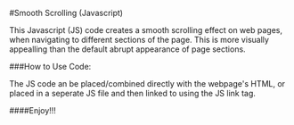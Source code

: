 #Smooth Scrolling (Javascript)

This Javascript (JS) code creates a smooth scrolling effect on web pages, when navigating to different sections of the page. This is more visually appealling than the default abrupt appearance of page sections.

###How to Use Code:

The JS code an be placed/combined directly with the webpage's HTML, or placed in a seperate JS file and then linked to using the JS link tag.


####Enjoy!!! 
